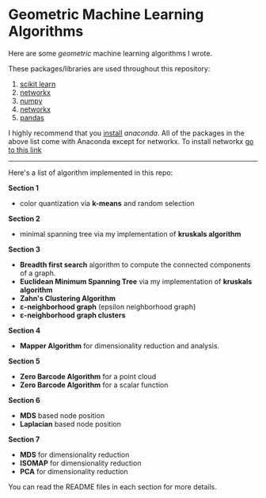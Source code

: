 # Geometric Machine Learning Algorithms

Here are some *geometric* machine learning algorithms I wrote.


These  packages/libraries are used throughout this repository:
1. [scikit learn](http://scikit-learn.org/)
2. [networkx](https://networkx.github.io/)
3. [numpy](http://www.numpy.org/)
4. [networkx](matplotlib.org)
5. [pandas](https://pandas.pydata.org/)

I highly recommend that you [install] *anaconda*. All of the packages in the above list come with Anaconda except for networkx. To install networkx [go to this link]

---
Here's a list of algorithm implemented in this repo:

**Section 1**
- color quantization via **k-means** and random selection

**Section 2**
- minimal spanning tree via my implementation of **kruskals algorithm**

**Section 3**
- **Breadth first search** algorithm to compute the connected components of a graph.
- **Euclidean Minimum Spanning Tree** via my implementation of **kruskals algorithm**
- **Zahn's Clustering Algorithm**
- **ε-neighborhood graph** (epsilon neighborhood graph)
- **ε-neighborhood graph clusters**

**Section 4**
- **Mapper Algorithm** for dimensionality reduction and analysis.

**Section 5**
- **Zero Barcode Algorithm** for a point cloud
- **Zero Barcode Algorithm** for a scalar function

**Section 6**
- **MDS** based node position
- **Laplacian** based node position

**Section 7**
- **MDS** for dimensionality reduction
- **ISOMAP** for dimensionality reduction
- **PCA** for dimensionality reduction

You can read the README files in each section for more details.

[install]: https://www.anaconda.com/download/
[go to this link]: https://networkx.github.io/documentation/latest/install.html
